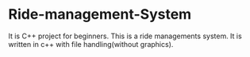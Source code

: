 # Ride-management-System
It is C++ project for beginners.
This is a ride managements system. It is written in c++ with file handling(without graphics).
